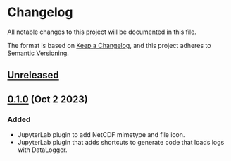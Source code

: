 # Changelog

All notable changes to this project will be documented in this file.

The format is based on [Keep a Changelog](https://keepachangelog.com/en/1.1.0/), and this
project adheres to [Semantic Versioning](https://semver.org/spec/v2.0.0.html).

## [Unreleased]

## [0.1.0] (Oct 2 2023)

### Added

- JupyterLab plugin to add NetCDF mimetype and file icon.
- JupyterLab plugin that adds shortcuts to generate code that loads logs with DataLogger.

[unreleased]: https://github.com/PainterQubits/datalogger-jupyterlab/compare/v0.1.0...main
[0.1.0]: https://github.com/PainterQubits/datalogger-jupyterlab/releases/tag/v0.1.0
